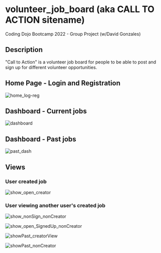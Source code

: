 # volunteer_job_board (aka CALL TO ACTION sitename)
Coding Dojo Bootcamp 2022 - Group Project (w/David Gonzales)

## Description

"Call to Action" is a volunteer job board for people to be able to post and sign up for different volunteer opportunities.

## Home Page - Login and Registration

![home_log-reg](https://user-images.githubusercontent.com/99504059/186049388-88b4ae48-df87-49b1-9086-d5f0d4f63577.png)

## Dashboard - Current jobs

![dashboard](https://user-images.githubusercontent.com/99504059/186049464-d84fff7d-5b1f-447f-a756-1d3d1e0e84ec.png)

## Dashboard - Past jobs

![past_dash](https://user-images.githubusercontent.com/99504059/186049508-f2451de1-b4bd-4dc8-ac86-cba4821c9dc0.png)

## Views

### User created job

![show_open_creator](https://user-images.githubusercontent.com/99504059/186049663-6102a8b4-c550-44b9-aa58-0ff2f01895a8.png)

### User viewing another user's created job

![show_nonSign_nonCreator](https://user-images.githubusercontent.com/99504059/186049734-0805686f-e34c-444c-be3a-c8c0847f7ebe.png)

![show_open_SignedUp_nonCreator](https://user-images.githubusercontent.com/99504059/186049778-ca7a0ab6-ed7e-4f42-95e2-6ab1c3fb6629.png)

![showPast_creatorView](https://user-images.githubusercontent.com/99504059/186049784-d2130774-3952-44f5-8d57-4f6f13ef981d.png)

![showPast_nonCreator](https://user-images.githubusercontent.com/99504059/186049792-07717d19-77a5-4b24-b6d0-ff9f41014d5c.png)
